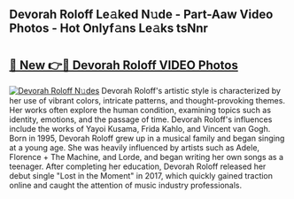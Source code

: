 ## Devorah Roloff Le𝚊ked N𝚞de - Part-Aaw Video Photos - Hot Onlyf𝚊ns Le𝚊ks tsNnr

# <h2><a href="http://ac19016.deff.icu/?id=Devorah+Roloff">🔗 New 👉🔴 Devorah Roloff VIDEO Photos</a></h2>

[![Devorah Roloff N𝚞des](https://i.imgur.com/rIISA9y.gif)](http://ac19016.deff.icu/?id=Devorah+Roloff)
Devorah Roloff's artistic style is characterized by her use of vibrant colors, intricate patterns, and thought-provoking themes. Her works often explore the human condition, examining topics such as identity, emotions, and the passage of time. Devorah Roloff's influences include the works of Yayoi Kusama, Frida Kahlo, and Vincent van Gogh. Born in 1995, Devorah Roloff grew up in a musical family and began singing at a young age. She was heavily influenced by artists such as Adele, Florence + The Machine, and Lorde, and began writing her own songs as a teenager. After completing her education, Devorah Roloff released her debut single "Lost in the Moment" in 2017, which quickly gained traction online and caught the attention of music industry professionals.
